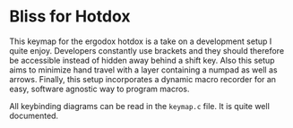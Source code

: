 # Bliss for Hotdox

This keymap for the ergodox hotdox is a take on a development setup I quite
enjoy. Developers constantly use brackets and they should therefore be
accessible instead of hidden away behind a shift key. Also this setup aims to minimize hand travel with a layer containing a numpad as well as arrows. Finally,
this setup incorporates a dynamic macro recorder for an easy, software agnostic way to program macros.

All keybinding diagrams can be read in the `keymap.c` file. It is quite well documented.
